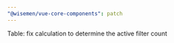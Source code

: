 ```yaml
---
"@wisemen/vue-core-components": patch
---
```


Table: fix calculation to determine the active filter count
